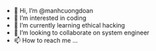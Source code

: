 - 👋 Hi, I’m @manhcuongdoan
- 👀 I’m interested in coding
- 🌱 I’m currently learning ethical hacking
- 💞️ I’m looking to collaborate on system engineer
- 📫 How to reach me ...

<!---
manhcuongdoan/manhcuongdoan is a ✨ special ✨ repository because its `README.md` (this file) appears on your GitHub profile.
You can click the Preview link to take a look at your changes.
--->
